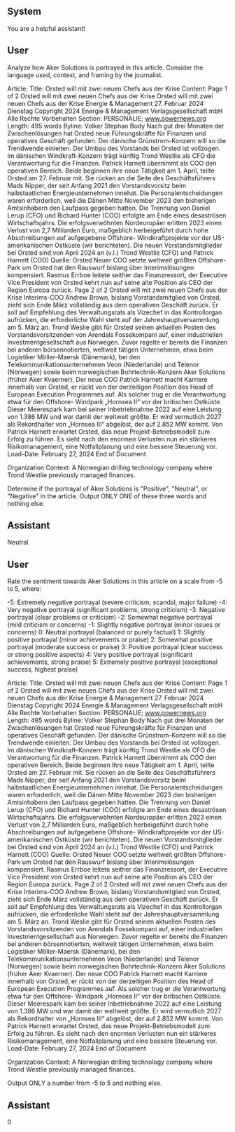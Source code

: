 ## System

You are a helpful assistant!

## User


Analyze how Aker Solutions is portrayed in this article. Consider the language used, context, and framing by the journalist.

Article:
Title: Orsted will mit zwei neuen Chefs aus der Krise
Content: Page 1 of 2
Orsted will mit zwei neuen Chefs aus der Krise
Orsted will mit zwei neuen Chefs aus der Krise
Energie & Management
27. Februar 2024 Dienstag
Copyright 2024 Energie & Management Verlagsgesellschaft mbH Alle Rechte Vorbehalten
Section: PERSONALIE; www.powernews.org
Length: 495 words
Byline: Volker Stephan
Body
Nach gut drei Monaten der Zwischenlösungen hat Orsted neue Führungskräfte für Finanzen und operatives 
Geschäft gefunden. Der dänische Grünstrom-Konzern will so die Trendwende einleiten.
Der Umbau des Vorstands bei Orsted ist vollzogen. Im dänischen Windkraft-Konzern trägt künftig Trond Westlie 
als CFO die Verantwortung für die Finanzen. Patrick Harnett übernimmt als COO den operativen Bereich. Beide 
beginnen ihre neue Tätigkeit am 1. April, teilte Orsted am 27. Februar mit. Sie rücken an die Seite des 
Geschäftsführers Mads Nipper, der seit Anfang 2021 den Vorstandsvorsitz beim halbstaatlichen 
Energieunternehmen innehat.
Die Personalentscheidungen waren erforderlich, weil die Dänen Mitte November 2023 den bisherigen 
Amtsinhabern den Laufpass gegeben hatten. Die Trennung von Daniel Lerup (CFO) und Richard Hunter (COO) 
erfolgte am Ende eines desaströsen Wirtschaftsjahrs. Die erfolgsverwöhnten Nordeuropäer erlitten 2023 einen 
Verlust von 2,7 Milliarden Euro, maßgeblich herbeigeführt durch hohe Abschreibungen auf aufgegebene Offshore-
Windkraftprojekte vor der US-amerikanischen Ostküste (wir berichteten).
Die neuen Vorstandsmitglieder bei Orsted sind von April 2024 an (v.l.) Trond Westlie (CFO) und Patrick Harnett 
(COO)
Quelle: Orsted
Neuer COO setzte weltweit größten Offshore-Park um
Orsted hat den Rauswurf bislang über Interimslösungen kompensiert. Rasmus Errboe leitete seither das 
Finanzressort, der Executive Vice President von Orsted kehrt nun auf seine alte Position als CEO der Region 
Europa zurück.
Page 2 of 2
Orsted will mit zwei neuen Chefs aus der Krise
Interims-COO Andrew Brown, bislang Vorstandsmitglied von Orsted, zieht sich Ende März vollständig aus dem 
operativen Geschäft zurück. Er soll auf Empfehlung des Verwaltungsrats als Vizechef in das Kontrollorgan 
aufrücken, die erforderliche Wahl steht auf der Jahreshauptversammlung am 5. März an.
Trond Weslie gibt für Orsted seinen aktuellen Posten des Vorstandsvorsitzenden von Arendals Fossekompani auf, 
einer industriellen Investmentgesellschaft aus Norwegen. Zuvor regelte er bereits die Finanzen bei anderen 
börsennotierten, weltweit tätigen Unternehmen, etwa beim Logistiker Möller-Maersk (Dänemark), bei den 
Telekommunikationsunternehmen Veon (Niederlande) und Telenor (Norwegen) sowie beim norwegischen 
Bohrtechnik-Konzern Aker Solutions (früher Aker Kvaerner).
Der neue COO Patrick Harnett macht Karriere innerhalb von Orsted, er rückt von der derzeitigen Position des 
Head of European Execution Programmes auf. Als solcher trug er die Verantwortung etwa für den Offshore-
Windpark „Hornsea II“ vor der britischen Ostküste. Dieser Meerespark kam bei seiner Inbetriebnahme 2022 auf 
eine Leistung von 1.386 MW und war damit der weltweit größte. Er wird vermutlich 2027 als Rekordhalter von 
„Hornsea III“ abgelöst, der auf 2.852 MW kommt.
Von Patrick Harnett erwartet Orsted, das neue Projekt-Betriebsmodell zum Erfolg zu führen. Es sieht nach den 
enormen Verlusten nun ein stärkeres Risikomanagement, eine Notfallplanung und eine bessere Steuerung vor.
Load-Date: February 27, 2024
End of Document

Organization Context: A Norwegian drilling technology company where Trond Westlie previously managed finances.

Determine if the portrayal of Aker Solutions is "Positive", "Neutral", or "Negative" in the article.
Output ONLY ONE of these three words and nothing else.


## Assistant

Neutral

## User


Rate the sentiment towards Aker Solutions in this article on a scale from -5 to 5, where:

-5: Extremely negative portrayal (severe criticism, scandal, major failure)
-4: Very negative portrayal (significant problems, strong criticism)
-3: Negative portrayal (clear problems or criticism)
-2: Somewhat negative portrayal (mild criticism or concerns)
-1: Slightly negative portrayal (minor issues or concerns)
0: Neutral portrayal (balanced or purely factual)
1: Slightly positive portrayal (minor achievements or praise)
2: Somewhat positive portrayal (moderate success or praise)
3: Positive portrayal (clear success or strong positive aspects)
4: Very positive portrayal (significant achievements, strong praise)
5: Extremely positive portrayal (exceptional success, highest praise)

Article:
Title: Orsted will mit zwei neuen Chefs aus der Krise
Content: Page 1 of 2
Orsted will mit zwei neuen Chefs aus der Krise
Orsted will mit zwei neuen Chefs aus der Krise
Energie & Management
27. Februar 2024 Dienstag
Copyright 2024 Energie & Management Verlagsgesellschaft mbH Alle Rechte Vorbehalten
Section: PERSONALIE; www.powernews.org
Length: 495 words
Byline: Volker Stephan
Body
Nach gut drei Monaten der Zwischenlösungen hat Orsted neue Führungskräfte für Finanzen und operatives 
Geschäft gefunden. Der dänische Grünstrom-Konzern will so die Trendwende einleiten.
Der Umbau des Vorstands bei Orsted ist vollzogen. Im dänischen Windkraft-Konzern trägt künftig Trond Westlie 
als CFO die Verantwortung für die Finanzen. Patrick Harnett übernimmt als COO den operativen Bereich. Beide 
beginnen ihre neue Tätigkeit am 1. April, teilte Orsted am 27. Februar mit. Sie rücken an die Seite des 
Geschäftsführers Mads Nipper, der seit Anfang 2021 den Vorstandsvorsitz beim halbstaatlichen 
Energieunternehmen innehat.
Die Personalentscheidungen waren erforderlich, weil die Dänen Mitte November 2023 den bisherigen 
Amtsinhabern den Laufpass gegeben hatten. Die Trennung von Daniel Lerup (CFO) und Richard Hunter (COO) 
erfolgte am Ende eines desaströsen Wirtschaftsjahrs. Die erfolgsverwöhnten Nordeuropäer erlitten 2023 einen 
Verlust von 2,7 Milliarden Euro, maßgeblich herbeigeführt durch hohe Abschreibungen auf aufgegebene Offshore-
Windkraftprojekte vor der US-amerikanischen Ostküste (wir berichteten).
Die neuen Vorstandsmitglieder bei Orsted sind von April 2024 an (v.l.) Trond Westlie (CFO) und Patrick Harnett 
(COO)
Quelle: Orsted
Neuer COO setzte weltweit größten Offshore-Park um
Orsted hat den Rauswurf bislang über Interimslösungen kompensiert. Rasmus Errboe leitete seither das 
Finanzressort, der Executive Vice President von Orsted kehrt nun auf seine alte Position als CEO der Region 
Europa zurück.
Page 2 of 2
Orsted will mit zwei neuen Chefs aus der Krise
Interims-COO Andrew Brown, bislang Vorstandsmitglied von Orsted, zieht sich Ende März vollständig aus dem 
operativen Geschäft zurück. Er soll auf Empfehlung des Verwaltungsrats als Vizechef in das Kontrollorgan 
aufrücken, die erforderliche Wahl steht auf der Jahreshauptversammlung am 5. März an.
Trond Weslie gibt für Orsted seinen aktuellen Posten des Vorstandsvorsitzenden von Arendals Fossekompani auf, 
einer industriellen Investmentgesellschaft aus Norwegen. Zuvor regelte er bereits die Finanzen bei anderen 
börsennotierten, weltweit tätigen Unternehmen, etwa beim Logistiker Möller-Maersk (Dänemark), bei den 
Telekommunikationsunternehmen Veon (Niederlande) und Telenor (Norwegen) sowie beim norwegischen 
Bohrtechnik-Konzern Aker Solutions (früher Aker Kvaerner).
Der neue COO Patrick Harnett macht Karriere innerhalb von Orsted, er rückt von der derzeitigen Position des 
Head of European Execution Programmes auf. Als solcher trug er die Verantwortung etwa für den Offshore-
Windpark „Hornsea II“ vor der britischen Ostküste. Dieser Meerespark kam bei seiner Inbetriebnahme 2022 auf 
eine Leistung von 1.386 MW und war damit der weltweit größte. Er wird vermutlich 2027 als Rekordhalter von 
„Hornsea III“ abgelöst, der auf 2.852 MW kommt.
Von Patrick Harnett erwartet Orsted, das neue Projekt-Betriebsmodell zum Erfolg zu führen. Es sieht nach den 
enormen Verlusten nun ein stärkeres Risikomanagement, eine Notfallplanung und eine bessere Steuerung vor.
Load-Date: February 27, 2024
End of Document

Organization Context: A Norwegian drilling technology company where Trond Westlie previously managed finances.

Output ONLY a number from -5 to 5 and nothing else.


## Assistant

0

